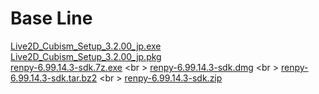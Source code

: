 # Base Line
[Live2D_Cubism_Setup_3.2.00_jp.exe](https://drive.google.com/file/d/1y0TcX17_bvpVQiKNe9YmIzxQjAqZD9A1/view?usp=sharing)\
[Live2D_Cubism_Setup_3.2.00_jp.pkg](https://drive.google.com/file/d/15GvvMPA6VVonDiigJgm7w-uP-lWjQ0aW/view?usp=sharing)\
[renpy-6.99.14.3-sdk.7z.exe](https://drive.google.com/file/d/1tETYKx2zSOTdRuSoCkz8ZrDZMvw4WSwc/view?usp=sharing) <br \>
[renpy-6.99.14.3-sdk.dmg](https://drive.google.com/file/d/1dfNui5Q5X50nQiql85A2UJA3z9Egr9zh/view?usp=sharing) <br \>
[renpy-6.99.14.3-sdk.tar.bz2](https://drive.google.com/file/d/1n0jaKHErcoWjGZPkFzOocFnxaUwp0KAw/view?usp=sharing) <br \>
[renpy-6.99.14.3-sdk.zip](https://drive.google.com/file/d/1lc4enC_iLRcExbgloSFDRCN2JQtU7s7o/view?usp=sharing) <br>

